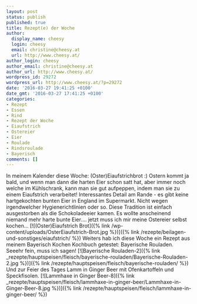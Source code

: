 ```yaml
---
layout: post
status: publish
published: true
title: Rezept(e) der Woche
author:
  display_name: cheesy
  login: cheesy
  email: christine@cheesy.at
  url: http://www.cheesy.at/
author_login: cheesy
author_email: christine@cheesy.at
author_url: http://www.cheesy.at/
wordpress_id: 29272
wordpress_url: http://www.cheesy.at/?p=29272
date: '2016-03-27 19:41:25 +0100'
date_gmt: '2016-03-27 17:41:25 +0100'
categories:
- Rezept
- Essen
- Rind
- Rezept der Woche
- Eiaufstrich
- Ostereier
- Eier
- Roulade
- Rindsroulade
- Bayerisch
comments: []
---
```

In meinem Kalender diese Woche: (Oster)Eiaufstrichbrot :) Ostern kommt ja bald, und wenn man dann die harten Eier schon satt hat, aber immer noch welche im Kühlschrank, kann man sie gut aufpeppen, indem man sie zu einem Eiaufstrich verarbeitet! Interessantes Detail am Rande - es gibt keine hartgekochten bunten Eier in England im Supermarkt. Nicht wegen irgendwelcher Hygienerichtlinien oder so. Diese Tradition ist einfach ausgestorben als die Schokoladeeier kamen. Es wollte anscheinend niemand mehr harte bunte Eier.... jetzt muss ich mir meine Ostereier selbst kochen...
[![(Oster)Eiaufstrich Brot]({% link /wp-content/uploads/OsterEiaufstrich-Brot.jpg %})]({% link /rezepte/beilagen-und-sonstiges/eiaufstrich/ %})
Weiters hab ich diese Woche ein Rezept aus meinem Bayerisch Kochen Kochbuch getestet: Bayerische Rouladen. Seeehr fein, muss ich sagen!
[![Bayerische Rouladen-2]({% link _rezepte/hauptspeisen/fleisch/bayerische-rouladen/Bayerische-Rouladen-2.jpg %})]({% link /rezepte/hauptspeisen/fleisch/bayerische-rouladen/ %})
Und zur Feier des Tages Lamm in Ginger Beer mit Ofenkartoffeln und Speckfisolen.
[![Lammhaxe in Ginger Beer-8]({% link _rezepte/hauptspeisen/fleisch/lammhaxe-in-ginger-beer/Lammhaxe-in-Ginger-Beer-8.jpg %})]({% link /rezepte/hauptspeisen/fleisch/lammhaxe-in-ginger-beer/ %})
